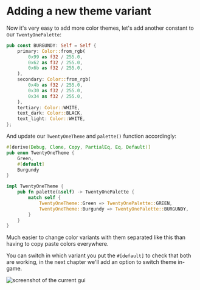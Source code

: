 # Adding a new theme variant

Now it's very easy to add more color themes, let's add another constant to our `TwentyOnePalette`:

```rust
pub const BURGUNDY: Self = Self {
    primary: Color::from_rgb(
        0x99 as f32 / 255.0,
        0x62 as f32 / 255.0,
        0x6b as f32 / 255.0,
    ),
    secondary: Color::from_rgb(
        0x4b as f32 / 255.0,
        0x30 as f32 / 255.0,
        0x34 as f32 / 255.0,
    ),
    tertiary: Color::WHITE,
    text_dark: Color::BLACK,
    text_light: Color::WHITE,
};
```

And update our `TwentyOneTheme` and `palette()` function accordingly:

```rust
#[derive(Debug, Clone, Copy, PartialEq, Eq, Default)]
pub enum TwentyOneTheme {
    Green,
    #[default]
    Burgundy
}

impl TwentyOneTheme {
    pub fn palette(&self) -> TwentyOnePalette {
        match self {
            TwentyOneTheme::Green => TwentyOnePalette::GREEN,
            TwentyOneTheme::Burgundy => TwentyOnePalette::BURGUNDY,
        }
    }
}
```

Much easier to change color variants with them separated like this than having to copy paste colors everywhere.

You can switch in which variant you put the `#[default]` to check that both are working, in the next chapter we'll add an option to switch theme in-game.

![screenshot of the current gui](/img/21burgundy.jpg)
